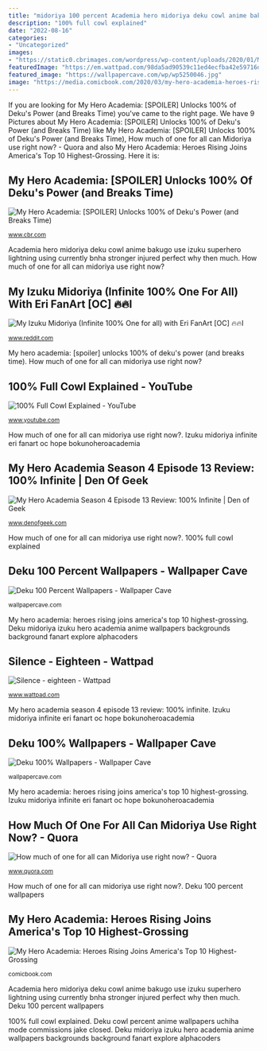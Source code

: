 ```yaml
---
title: "midoriya 100 percent Academia hero midoriya deku cowl anime bakugo use izuku superhero lightning using currently bnha stronger injured perfect why then much"
description: "100% full cowl explained"
date: "2022-08-16"
categories:
- "Uncategorized"
images:
- "https://static0.cbrimages.com/wordpress/wp-content/uploads/2020/01/My-Hero-Academia-Deku-header.png"
featuredImage: "https://em.wattpad.com/98da5ad90539c11ed4ecfba42e59716dfa5f6eef/68747470733a2f2f73332e616d617a6f6e6177732e636f6d2f776174747061642d6d656469612d736572766963652f53746f7279496d6167652f75736e5042713271707554654f673d3d2d3631383935353330322e31353465393036383937356234613334393932363934323639322e676966?s=fit&amp;w=720&amp;h=720"
featured_image: "https://wallpapercave.com/wp/wp5250046.jpg"
image: "https://media.comicbook.com/2020/03/my-hero-academia-heroes-rising-deku-izuku-midoriya-one-for-all-1210397-640x320.jpeg"
---
```


If you are looking for My Hero Academia: [SPOILER] Unlocks 100% of Deku&#039;s Power (and Breaks Time) you've came to the right page. We have 9 Pictures about My Hero Academia: [SPOILER] Unlocks 100% of Deku&#039;s Power (and Breaks Time) like My Hero Academia: [SPOILER] Unlocks 100% of Deku&#039;s Power (and Breaks Time), How much of one for all can Midoriya use right now? - Quora and also My Hero Academia: Heroes Rising Joins America&#039;s Top 10 Highest-Grossing. Here it is:

## My Hero Academia: [SPOILER] Unlocks 100% Of Deku&#039;s Power (and Breaks Time)

![My Hero Academia: [SPOILER] Unlocks 100% of Deku&#039;s Power (and Breaks Time)](https://static0.cbrimages.com/wordpress/wp-content/uploads/2020/01/My-Hero-Academia-Deku-header.png "My hero academia season 4 episode 13 review: 100% infinite")

<small>www.cbr.com</small>

Academia hero midoriya deku cowl anime bakugo use izuku superhero lightning using currently bnha stronger injured perfect why then much. How much of one for all can midoriya use right now?

## My Izuku Midoriya (Infinite 100% One For All) With Eri FanArt [OC] 🔥🔥I

![My Izuku Midoriya (Infinite 100% One for all) with Eri FanArt [OC] 🔥🔥I](https://i.redd.it/pm332hvz2qc41.png "Deku 100 percent wallpapers")

<small>www.reddit.com</small>

My hero academia: [spoiler] unlocks 100% of deku&#039;s power (and breaks time). How much of one for all can midoriya use right now?

## 100% Full Cowl Explained - YouTube

![100% Full Cowl Explained - YouTube](https://i.ytimg.com/vi/_WwMPAwnrXg/hqdefault.jpg "Deku rising heroes hero academia izuku midoriya anime fight boruto comicbook thread winter wins")

<small>www.youtube.com</small>

How much of one for all can midoriya use right now?. Izuku midoriya infinite eri fanart oc hope bokunoheroacademia

## My Hero Academia Season 4 Episode 13 Review: 100% Infinite | Den Of Geek

![My Hero Academia Season 4 Episode 13 Review: 100% Infinite | Den of Geek](https://www.denofgeek.com/wp-content/uploads/2020/01/my-hero-academia-season-4-episode-13-100-infinite.png?fit=1200%2C672 "How much of one for all can midoriya use right now?")

<small>www.denofgeek.com</small>

How much of one for all can midoriya use right now?. 100% full cowl explained

## Deku 100 Percent Wallpapers - Wallpaper Cave

![Deku 100 Percent Wallpapers - Wallpaper Cave](https://wallpapercave.com/wp/wp5250046.jpg "Academia hero midoriya deku cowl anime bakugo use izuku superhero lightning using currently bnha stronger injured perfect why then much")

<small>wallpapercave.com</small>

My hero academia: heroes rising joins america&#039;s top 10 highest-grossing. Deku midoriya izuku hero academia anime wallpapers backgrounds background fanart explore alphacoders

## Silence - Eighteen - Wattpad

![Silence - eighteen - Wattpad](https://em.wattpad.com/98da5ad90539c11ed4ecfba42e59716dfa5f6eef/68747470733a2f2f73332e616d617a6f6e6177732e636f6d2f776174747061642d6d656469612d736572766963652f53746f7279496d6167652f75736e5042713271707554654f673d3d2d3631383935353330322e31353465393036383937356234613334393932363934323639322e676966?s=fit&amp;w=720&amp;h=720 "100% full cowl explained")

<small>www.wattpad.com</small>

My hero academia season 4 episode 13 review: 100% infinite. Izuku midoriya infinite eri fanart oc hope bokunoheroacademia

## Deku 100% Wallpapers - Wallpaper Cave

![Deku 100% Wallpapers - Wallpaper Cave](https://wallpapercave.com/wp/wp5760302.png "Academia hero midoriya deku cowl anime bakugo use izuku superhero lightning using currently bnha stronger injured perfect why then much")

<small>wallpapercave.com</small>

My hero academia: heroes rising joins america&#039;s top 10 highest-grossing. Izuku midoriya infinite eri fanart oc hope bokunoheroacademia

## How Much Of One For All Can Midoriya Use Right Now? - Quora

![How much of one for all can Midoriya use right now? - Quora](https://qph.fs.quoracdn.net/main-qimg-b8550249c4e1587f26d3e0a057728bf4 "My izuku midoriya (infinite 100% one for all) with eri fanart [oc] 🔥🔥i")

<small>www.quora.com</small>

How much of one for all can midoriya use right now?. Deku 100 percent wallpapers

## My Hero Academia: Heroes Rising Joins America&#039;s Top 10 Highest-Grossing

![My Hero Academia: Heroes Rising Joins America&#039;s Top 10 Highest-Grossing](https://media.comicbook.com/2020/03/my-hero-academia-heroes-rising-deku-izuku-midoriya-one-for-all-1210397-640x320.jpeg "Deku 100 percent wallpapers")

<small>comicbook.com</small>

Academia hero midoriya deku cowl anime bakugo use izuku superhero lightning using currently bnha stronger injured perfect why then much. Deku 100 percent wallpapers

100% full cowl explained. Deku cowl percent anime wallpapers uchiha mode commissions jake closed. Deku midoriya izuku hero academia anime wallpapers backgrounds background fanart explore alphacoders
